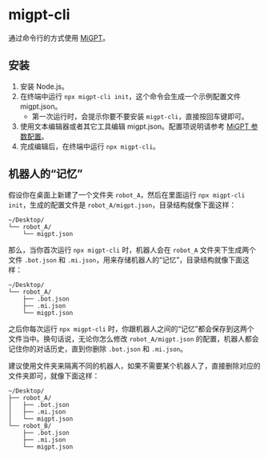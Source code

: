 # migpt-cli

通过命令行的方式使用 [MiGPT](https://github.com/idootop/mi-gpt/)。

## 安装

1. 安装 Node.js。
2. 在终端中运行 `npx migpt-cli init`，这个命令会生成一个示例配置文件 migpt.json。
    - 第一次运行时，会提示你要不要安装 `migpt-cli`，直接按回车键即可。
3. 使用文本编辑器或者其它工具编辑 migpt.json。配置项说明请参考 [MiGPT 参数配置](https://github.com/idootop/mi-gpt/blob/main/docs/settings.md)。
4. 完成编辑后，在终端中运行 `npx migpt-cli`。

## 机器人的“记忆”

假设你在桌面上新建了一个文件夹 `robot_A`，然后在里面运行 `npx migpt-cli init`，生成的配置文件是 `robot_A/migpt.json`，目录结构就像下面这样：

```
~/Desktop/
└── robot_A/
    └── migpt.json
```

那么，当你首次运行 `npx migpt-cli` 时，机器人会在 `robot_A` 文件夹下生成两个文件 `.bot.json` 和 `.mi.json`，用来存储机器人的“记忆”，目录结构就像下面这样：

```
~/Desktop/
└── robot_A/
    ├── .bot.json
    ├── .mi.json
    └── migpt.json
```

之后你每次运行 `npx migpt-cli` 时，你跟机器人之间的“记忆”都会保存到这两个文件当中。换句话说，无论你怎么修改 `robot_A/migpt.json` 的配置，机器人都会记住你的对话历史，直到你删除 `.bot.json` 和 `.mi.json`。

建议使用文件夹来隔离不同的机器人，如果不需要某个机器人了，直接删除对应的文件夹即可，就像下面这样：

```
~/Desktop/
├── robot_A/
│   ├── .bot.json
│   ├── .mi.json
│   └── migpt.json
└── robot_B/
    ├── .bot.json
    ├── .mi.json
    └── migpt.json
```

